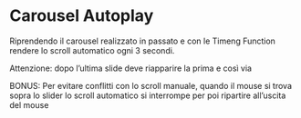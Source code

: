 # Carousel Autoplay

Riprendendo il carousel realizzato in passato  e con le Timeng Function rendere lo scroll automatico ogni 3 secondi.

Attenzione: dopo l’ultima slide deve riapparire la prima e così via

BONUS:
Per evitare conflitti con lo scroll manuale, quando il mouse si trova sopra lo slider lo scroll automatico si interrompe per poi ripartire all’uscita del mouse
